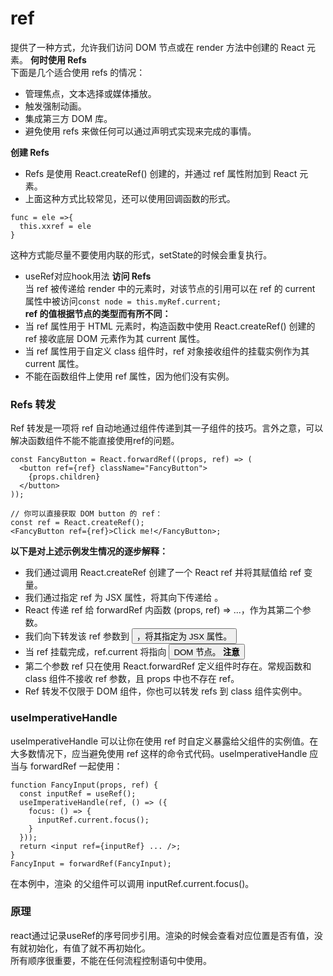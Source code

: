 # ref
提供了一种方式，允许我们访问 DOM 节点或在 render 方法中创建的 React 元素。
**何时使用 Refs**  
下面是几个适合使用 refs 的情况：  
- 管理焦点，文本选择或媒体播放。
- 触发强制动画。
- 集成第三方 DOM 库。
- 避免使用 refs 来做任何可以通过声明式实现来完成的事情。

**创建 Refs**  
- Refs 是使用 React.createRef() 创建的，并通过 ref 属性附加到 React 元素。  
- 上面这种方式比较常见，还可以使用回调函数的形式。
```
func = ele =>{
  this.xxref = ele
}
```
这种方式能尽量不要使用内联的形式，setState的时候会重复执行。
- useRef对应hook用法
**访问 Refs**  
当 ref 被传递给 render 中的元素时，对该节点的引用可以在 ref 的 current 属性中被访问``const node = this.myRef.current;``  
**ref 的值根据节点的类型而有所不同：**  
- 当 ref 属性用于 HTML 元素时，构造函数中使用 React.createRef() 创建的 ref 接收底层 DOM 元素作为其 current 属性。
- 当 ref 属性用于自定义 class 组件时，ref 对象接收组件的挂载实例作为其 current 属性。
- 不能在函数组件上使用 ref 属性，因为他们没有实例。

### Refs 转发
Ref 转发是一项将 ref 自动地通过组件传递到其一子组件的技巧。言外之意，可以解决函数组件不能不能直接使用ref的问题。  
```
const FancyButton = React.forwardRef((props, ref) => (
  <button ref={ref} className="FancyButton">
    {props.children}
  </button>
));

// 你可以直接获取 DOM button 的 ref：
const ref = React.createRef();
<FancyButton ref={ref}>Click me!</FancyButton>;
```
**以下是对上述示例发生情况的逐步解释：**  
- 我们通过调用 React.createRef 创建了一个 React ref 并将其赋值给 ref 变量。
- 我们通过指定 ref 为 JSX 属性，将其向下传递给 <FancyButton ref={ref}>。
- React 传递 ref 给 forwardRef 内函数 (props, ref) => ...，作为其第二个参数。
- 我们向下转发该 ref 参数到 <button ref={ref}>，将其指定为 JSX 属性。
- 当 ref 挂载完成，ref.current 将指向 <button> DOM 节点。
**注意**  
- 第二个参数 ref 只在使用 React.forwardRef 定义组件时存在。常规函数和 class 组件不接收 ref 参数，且 props 中也不存在 ref。  
- Ref 转发不仅限于 DOM 组件，你也可以转发 refs 到 class 组件实例中。

### useImperativeHandle
useImperativeHandle 可以让你在使用 ref 时自定义暴露给父组件的实例值。在大多数情况下，应当避免使用 ref 这样的命令式代码。useImperativeHandle 应当与 forwardRef 一起使用：
```
function FancyInput(props, ref) {
  const inputRef = useRef();
  useImperativeHandle(ref, () => ({
    focus: () => {
      inputRef.current.focus();
    }
  }));
  return <input ref={inputRef} ... />;
}
FancyInput = forwardRef(FancyInput);
```
在本例中，渲染 <FancyInput ref={inputRef} /> 的父组件可以调用 inputRef.current.focus()。 

### 原理
react通过记录useRef的序号同步引用。渲染的时候会查看对应位置是否有值，没有就初始化，有值了就不再初始化。  
所有顺序很重要，不能在任何流程控制语句中使用。